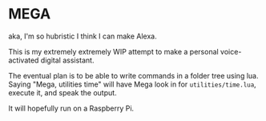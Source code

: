 # MEGA

aka, I'm so hubristic I think I can make Alexa.

This is my extremely extremely WIP attempt to make a personal voice-activated digital assistant.

The eventual plan is to be able to write commands in a folder tree using lua. Saying "Mega, utilities time" will have Mega look in for `utilities/time.lua`, execute it, and speak the output.

It will hopefully run on a Raspberry Pi.